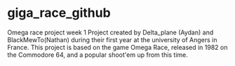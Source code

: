 # giga_race_github
Omega race project week 1
Project created by Delta_plane (Aydan) and BlackMewTo(Nathan) during their first year at the university of Angers in France.
This project is based on the game Omega Race, released in 1982 on the Commodore 64, and a popular shoot'em up from this time.
